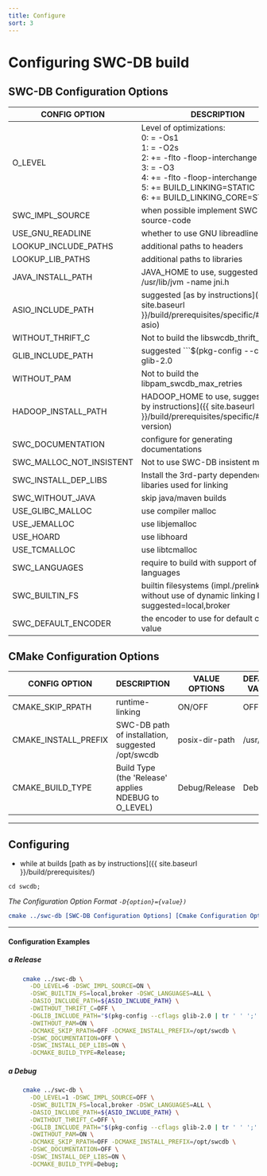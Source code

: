 ```yaml
---
title: Configure
sort: 3
---
```




# Configuring SWC-DB build

## SWC-DB Configuration Options

| CONFIG OPTION | DESCRIPTION | VALUE OPTIONS | DEFAULT VALUE |
| ---  | --- | --- | --- |
|O_LEVEL| Level of optimizations: <br/>  0: = -Os1 <br/>  1: = -O2s <br/>  2: += -flto -floop-interchange <br/>  3: = -O3 <br/>  4: += -flto -floop-interchange <br/>  5: += BUILD_LINKING=STATIC <br/>  6: += BUILD_LINKING_CORE=STATIC | 0-7 | 3 |
|SWC_IMPL_SOURCE| when possible implement SWC-DB source-code | ON/OFF | OFF |
|USE_GNU_READLINE| whether to use GNU libreadline | ON/OFF | OFF |
|LOOKUP_INCLUDE_PATHS| additional paths to headers | posix-dir-path_LIST; | "/opt/local/include;/usr/local/include;usr/local/lib;/usr/include" |
|LOOKUP_LIB_PATHS| additional paths to libraries | posix-dir-path_LIST; | "/opt/local/lib;/usr/local/lib;/usr/lib;/lib" |
|JAVA_INSTALL_PATH| JAVA_HOME to use, suggested ```$(find /usr/lib/jvm -name jni.h | sed s"/\/include\/jni.h//"g)``` | posix-dir-path | ENV{JAVA_HOME} |
|ASIO_INCLUDE_PATH| suggested [as by instructions]({{ site.baseurl }}/build/prerequisites/specific/#version-asio) | posix-dir-path | "" |
|WITHOUT_THRIFT_C| Not to build the libswcdb_thrift_c | ON/OFF | OFF |
|GLIB_INCLUDE_PATH| suggested ```$(pkg-config --cflags glib-2.0 | tr ' ' ';' | sed 's/-I//g' )``` | posix-dir-path | "" |
|WITHOUT_PAM| Not to build the libpam_swcdb_max_retries | ON/OFF | OFF |
|HADOOP_INSTALL_PATH| HADOOP_HOME to use, suggested [as by instructions]({{ site.baseurl }}/build/prerequisites/specific/#hadoop-version) | posix-dir-path| ENV{HADOOP_HOME} |
|SWC_DOCUMENTATION|  configure for generating documentations | ON/OFF | OFF |
|SWC_MALLOC_NOT_INSISTENT|  Not to use SWC-DB insistent malloc | ON/OFF | OFF |
|SWC_INSTALL_DEP_LIBS|  Install the 3rd-party dependencies libaries used for linking | ON/OFF | OFF |
|SWC_WITHOUT_JAVA| skip java/maven builds | ON/OFF | OFF |
|USE_GLIBC_MALLOC| use compiler malloc | ON/OFF | OFF |
|USE_JEMALLOC| use libjemalloc | ON/OFF | OFF |
|USE_HOARD| use libhoard | ON/OFF | OFF |
|USE_TCMALLOC| use libtcmalloc | ON/OFF | OFF(default libtcmalloc_minimal or USE_GLIBC_MALLOC) |
|SWC_LANGUAGES| require to build with support of listed languages  | ANY / applicable CSV: py2,py3,pypy2,pypy3,java,netstd,c_glib | any possible |
|SWC_BUILTIN_FS| builtin filesystems (impl./prelinked without use of dynamic linking loader), suggested=local,broker | applicable CSV: local,broker,hadoop_jvm,hadoop,ceph | any possible |
|SWC_DEFAULT_ENCODER| the encoder to use for default config value | PLAIN/ZLIB/SNAPPY/ZSTD | ZSTD |



## CMake Configuration Options

| CONFIG OPTION | DESCRIPTION | VALUE OPTIONS | DEFAULT VALUE |
| ---  | --- | --- | --- |
|CMAKE_SKIP_RPATH| runtime-linking | ON/OFF | OFF |
|CMAKE_INSTALL_PREFIX| SWC-DB path of installation, suggested /opt/swcdb | posix-dir-path | /usr/local |
|CMAKE_BUILD_TYPE| Build Type (the 'Release' applies NDEBUG to O_LEVEL) | Debug/Release | Debug |



*** 



## Configuring

*  while at builds [path as by instructions]({{ site.baseurl }}/build/prerequisites/)
```
cd swcdb; 
```

_The Configuration Option Format ```-D{option}={value}) ```_

```cmake
cmake ../swc-db [SWC-DB Configuration Options] [Cmake Configuration Options];
```



*** 



#### Configuration Examples
##### a Release
```bash
    cmake ../swc-db \
      -DO_LEVEL=6 -DSWC_IMPL_SOURCE=ON \
      -DSWC_BUILTIN_FS=local,broker -DSWC_LANGUAGES=ALL \
      -DASIO_INCLUDE_PATH=${ASIO_INCLUDE_PATH} \
      -DWITHOUT_THRIFT_C=OFF \
      -DGLIB_INCLUDE_PATH="$(pkg-config --cflags glib-2.0 | tr ' ' ';' | sed 's/-I//g' )" \
      -DWITHOUT_PAM=ON \
      -DCMAKE_SKIP_RPATH=OFF -DCMAKE_INSTALL_PREFIX=/opt/swcdb \
      -DSWC_DOCUMENTATION=OFF \
      -DSWC_INSTALL_DEP_LIBS=ON \
      -DCMAKE_BUILD_TYPE=Release;
```

##### a Debug
```bash
    cmake ../swc-db \
      -DO_LEVEL=1 -DSWC_IMPL_SOURCE=OFF \
      -DSWC_BUILTIN_FS=local,broker -DSWC_LANGUAGES=ALL \
      -DASIO_INCLUDE_PATH=${ASIO_INCLUDE_PATH} \
      -DWITHOUT_THRIFT_C=OFF \
      -DGLIB_INCLUDE_PATH="$(pkg-config --cflags glib-2.0 | tr ' ' ';' | sed 's/-I//g' )" \
      -DWITHOUT_PAM=ON \
      -DCMAKE_SKIP_RPATH=OFF -DCMAKE_INSTALL_PREFIX=/opt/swcdb \
      -DSWC_DOCUMENTATION=OFF \
      -DSWC_INSTALL_DEP_LIBS=ON \
      -DCMAKE_BUILD_TYPE=Debug;
```